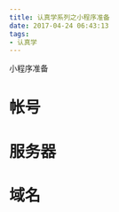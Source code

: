 ```yaml
---
title: 认真学系列之小程序准备
date: 2017-04-24 06:43:13
tags: 
- 认真学
---
```


小程序准备
<!--more-->

# 帐号
# 服务器
# 域名

